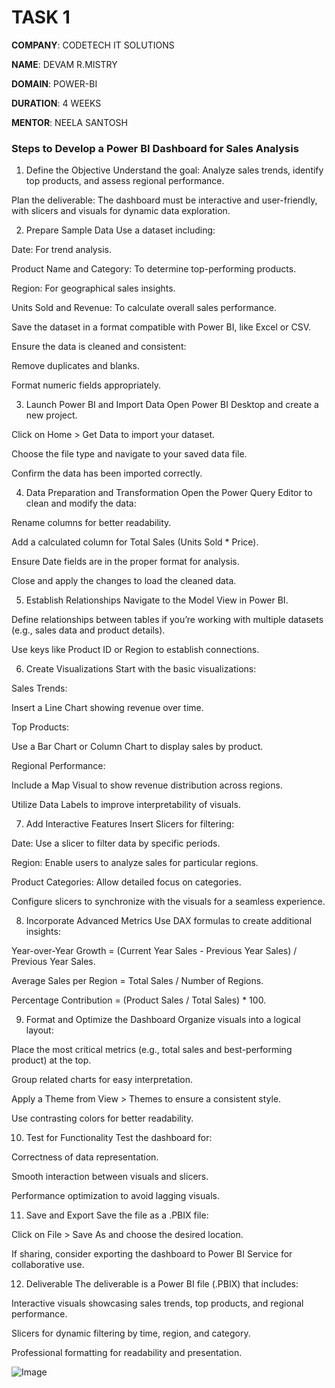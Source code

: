 # TASK 1

**COMPANY**: CODETECH IT SOLUTIONS

**NAME**: DEVAM R.MISTRY

**DOMAIN**: POWER-BI

**DURATION**: 4 WEEKS

**MENTOR**: NEELA SANTOSH

### **Steps to Develop a Power BI Dashboard for Sales Analysis**

1. Define the Objective
Understand the goal: Analyze sales trends, identify top products, and assess regional performance.

Plan the deliverable: The dashboard must be interactive and user-friendly, with slicers and visuals for dynamic data exploration.

2. Prepare Sample Data
Use a dataset including:

Date: For trend analysis.

Product Name and Category: To determine top-performing products.

Region: For geographical sales insights.

Units Sold and Revenue: To calculate overall sales performance.

Save the dataset in a format compatible with Power BI, like Excel or CSV.

Ensure the data is cleaned and consistent:

Remove duplicates and blanks.

Format numeric fields appropriately.

3. Launch Power BI and Import Data
Open Power BI Desktop and create a new project.

Click on Home > Get Data to import your dataset.

Choose the file type and navigate to your saved data file.

Confirm the data has been imported correctly.

4. Data Preparation and Transformation
Open the Power Query Editor to clean and modify the data:

Rename columns for better readability.

Add a calculated column for Total Sales (Units Sold * Price).

Ensure Date fields are in the proper format for analysis.

Close and apply the changes to load the cleaned data.

5. Establish Relationships
Navigate to the Model View in Power BI.

Define relationships between tables if you’re working with multiple datasets (e.g., sales data and product details).

Use keys like Product ID or Region to establish connections.

6. Create Visualizations
Start with the basic visualizations:

Sales Trends:

Insert a Line Chart showing revenue over time.

Top Products:

Use a Bar Chart or Column Chart to display sales by product.

Regional Performance:

Include a Map Visual to show revenue distribution across regions.

Utilize Data Labels to improve interpretability of visuals.

7. Add Interactive Features
Insert Slicers for filtering:

Date: Use a slicer to filter data by specific periods.

Region: Enable users to analyze sales for particular regions.

Product Categories: Allow detailed focus on categories.

Configure slicers to synchronize with the visuals for a seamless experience.

8. Incorporate Advanced Metrics
Use DAX formulas to create additional insights:

Year-over-Year Growth = (Current Year Sales - Previous Year Sales) / Previous Year Sales.

Average Sales per Region = Total Sales / Number of Regions.

Percentage Contribution = (Product Sales / Total Sales) * 100.

9. Format and Optimize the Dashboard
Organize visuals into a logical layout:

Place the most critical metrics (e.g., total sales and best-performing product) at the top.

Group related charts for easy interpretation.

Apply a Theme from View > Themes to ensure a consistent style.

Use contrasting colors for better readability.

10. Test for Functionality
Test the dashboard for:

Correctness of data representation.

Smooth interaction between visuals and slicers.

Performance optimization to avoid lagging visuals.

11. Save and Export
Save the file as a .PBIX file:

Click on File > Save As and choose the desired location.

If sharing, consider exporting the dashboard to Power BI Service for collaborative use.

12. Deliverable
The deliverable is a Power BI file (.PBIX) that includes:

Interactive visuals showcasing sales trends, top products, and regional performance.

Slicers for dynamic filtering by time, region, and category.

Professional formatting for readability and presentation.

![Image](https://github.com/user-attachments/assets/48f5623c-7a25-4576-8977-0348c8815e8b)

